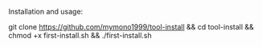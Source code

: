 Installation and usage:

git clone https://github.com/mymono1999/tool-install &&
cd tool-install &&
chmod +x first-install.sh &&
./first-install.sh
